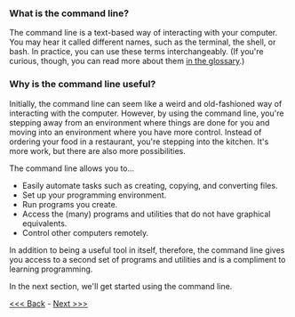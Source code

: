 
### What is the command line?

The command line is a text-based way of interacting with your computer. You may hear it called different names, such as the terminal, the shell, or bash. In practice, you can use these terms interchangeably. (If you're curious, though, you can read more about them [in the glossary](glossary.md).)

### Why is the command line useful?

Initially, the command line can seem like a weird and old-fashioned way of interacting with the computer. However, by using the command line, you're stepping away from an environment where things are done for you and moving into an environment where you have more control. Instead of ordering your food in a restaurant, you're stepping into the kitchen. It's more work, but there are also more possibilities. 

The command line allows you to...

- Easily automate tasks such as creating, copying, and converting files.
- Set up your programming environment.
- Run programs you create.
- Access the (many) programs and utilities that do not have graphical equivalents.
- Control other computers remotely.

In addition to being a useful tool in itself, therefore, the command line gives you access to a second set of programs and utilities and is a compliment to learning programming.

In the next section, we'll get started using the command line.

[<<< Back](README.md) - [Next >>>](getting-to-the-command-line.md)
